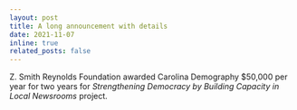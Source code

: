 ```yaml
---
layout: post
title: A long announcement with details
date: 2021-11-07 
inline: true
related_posts: false
---
```


Z. Smith Reynolds Foundation awarded Carolina Demography $50,000 per year for two years for <i>Strengthening Democracy by Building Capacity in Local Newsrooms</i> project.
